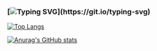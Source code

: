 ### [![Typing SVG](https://readme-typing-svg.herokuapp.com?color=%2336BCF7&lines=Hello+World!)](https://git.io/typing-svg)
[![Top Langs](https://github-readme-stats.vercel.app/api/top-langs/?username=RageHaker)](https://github.com/anuraghazra/github-readme-stats)

[![Anurag's GitHub stats](https://github-readme-stats.vercel.app/api?username=RageHaker)](https://github.com/anuraghazra/github-readme-stats)
